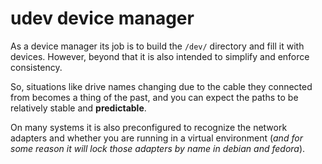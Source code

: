 
# udev device manager

As a device manager its job is to build the `/dev/` directory and fill it with devices.  However, beyond that it is also intended to simplify and enforce consistency.

So, situations like drive names changing due to the cable they connected from becomes a thing of the past, and you can expect the paths to be relatively stable and **predictable**.

On many systems it is also preconfigured to recognize the network adapters and whether you are running in a virtual environment (_and for some reason it will lock those adapters by name in debian and fedora_).

